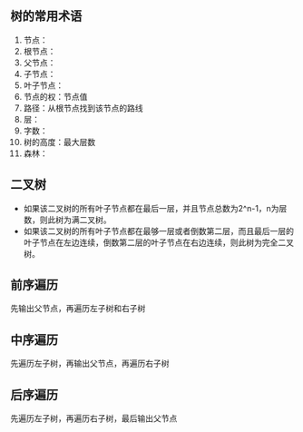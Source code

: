 ## 树的常用术语

1. 节点：
2. 根节点：
3. 父节点：
4. 子节点：
5. 叶子节点：
6. 节点的权：节点值
7. 路径：从根节点找到该节点的路线
8. 层：
9. 字数：
10. 树的高度：最大层数
11. 森林：

## 二叉树

- 如果该二叉树的所有叶子节点都在最后一层，并且节点总数为2^n-1，n为层数，则此树为满二叉树。
- 如果该二叉树的所有叶子节点都在最够一层或者倒数第二层，而且最后一层的叶子节点在左边连续，倒数第二层的叶子节点在右边连续，则此树为完全二叉树。

## 前序遍历

先输出父节点，再遍历左子树和右子树

## 中序遍历

先遍历左子树，再输出父节点，再遍历右子树

## 后序遍历

先遍历左子树，再遍历右子树，最后输出父节点